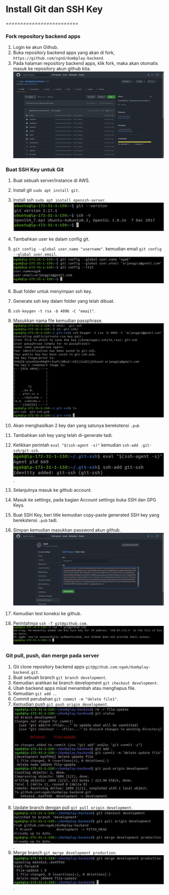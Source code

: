 # Install Git dan SSH Key
=========================

### Fork repository backend apps ###

1. Login ke akun Github.
2. Buka repository backend apps yang akan di fork, ```https://github.com/sgnd/dumbplay-backend```.
3. Pada halaman repository backend apps, klik fork, maka akan otomatis masuk ke repository akun github kita.
![Git dan SSH Key](screenshot/gambar0.jpg) <br />

### Buat SSH Key untuk Git ###
1. Buat sebuah server/instance di AWS.
2. Install git ``sudo apt install git``.
3. Install ssh ``sudo apt install openssh-server``. <br />
![Git dan SSH Key](screenshot/gambar1.jpg) <br />

4. Tambahkan user ke dalam config git.
5. ``git config --global user.name "username"``. kemudian email ``git config --global user.email``. 
![Git dan SSH Key](screenshot/gambar2.jpg)
6. Buat folder untuk menyimpan ssh key.
7. Generate ssh key dalam folder yang telah dibuat.
8. ```ssh-keygen -t rsa -b 4096 -C "email"```.
9. Masukkan nama file kemudian passphrase.  
![Git dan SSH Key](screenshot/gambar2a.jpg)
10. Akan menghasilkan 2 key dan yang satunya berekstensi ``.pub``
11. Tambahkan ssh key yang telah di-generate tadi.
12. Ketikkan perintah ``eval "$(ssh-agent -s)"`` kemudian ``ssh-add .git-ssh/git-ssh``.
![Git dan SSH Key](screenshot/gambar2b.jpg).
12. Selanjutnya masuk ke github account.
13. Masuk ke settings, pada bagian Account settings buka SSH dan GPG Keys.
14. Buat SSH Key, beri title kemudian copy-paste generated SSH key yang berekstensi ``.pub`` tadi.
15. Simpan kemudian masukkan password akun github. 
![Git dan SSH Key](screenshot/gambar3.jpg)
16. Kemudian test koneksi ke github.
17. Perintahnya ``ssh -T git@github.com``.
![Git dan SSH Key](screenshot/gambar2c.jpg)

### Git pull, push, dan merge pada server ###
1. Git clone repository backend apps ``git@github.com:ogak/dumbplay-backend.git``.
2. Buat sebuah branch ``git branch development``.
3. Kemudian arahkan ke branch development ``git checkout development``.
4. Ubah backend apps misal menambah atau menghapus file.
5. Kemudian ``git add .``.
6. Commit perubahan ``git commit -m "delete file1"``.
7. Kemudian push ``git push origin development``.
![Git dan SSH Key](screenshot/gambar5a.jpg).
8. Update branch dengan pull ``git pull origin development``.
![Git dan SSH Key](screenshot/gambar6.jpg).
9. Merge branch ``git merge development production``.
![Git dan SSH Key](screenshot/gambar6a.jpg).
